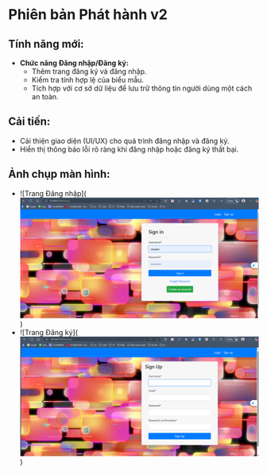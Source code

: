 # Phiên bản Phát hành v2

## Tính năng mới:
- **Chức năng Đăng nhập/Đăng ký:**  
  - Thêm trang đăng ký và đăng nhập.
  - Kiểm tra tính hợp lệ của biểu mẫu.
  - Tích hợp với cơ sở dữ liệu để lưu trữ thông tin người dùng một cách an toàn.

## Cải tiến:
- Cải thiện giao diện (UI/UX) cho quá trình đăng nhập và đăng ký.
- Hiển thị thông báo lỗi rõ ràng khi đăng nhập hoặc đăng ký thất bại.

## Ảnh chụp màn hình:
- ![Trang Đăng nhập](![alt text](image-1.png))
- ![Trang Đăng ký](![alt text](image-2.png))

